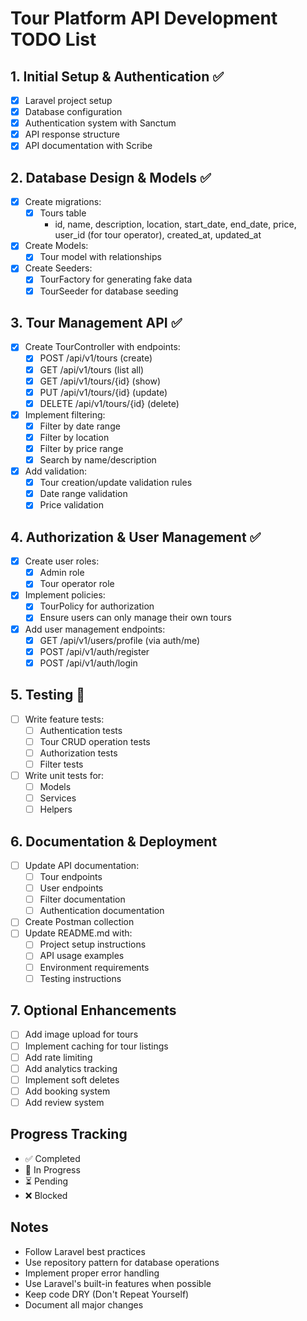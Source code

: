 # Tour Platform API Development TODO List

## 1. Initial Setup & Authentication ✅
- [x] Laravel project setup
- [x] Database configuration
- [x] Authentication system with Sanctum
- [x] API response structure
- [x] API documentation with Scribe

## 2. Database Design & Models ✅
- [x] Create migrations:
  - [x] Tours table
    - id, name, description, location, start_date, end_date, price, user_id (for tour operator), created_at, updated_at
- [x] Create Models:
  - [x] Tour model with relationships
- [x] Create Seeders:
  - [x] TourFactory for generating fake data
  - [x] TourSeeder for database seeding

## 3. Tour Management API ✅
- [x] Create TourController with endpoints:
  - [x] POST /api/v1/tours (create)
  - [x] GET /api/v1/tours (list all)
  - [x] GET /api/v1/tours/{id} (show)
  - [x] PUT /api/v1/tours/{id} (update)
  - [x] DELETE /api/v1/tours/{id} (delete)
- [x] Implement filtering:
  - [x] Filter by date range
  - [x] Filter by location
  - [x] Filter by price range
  - [x] Search by name/description
- [x] Add validation:
  - [x] Tour creation/update validation rules
  - [x] Date range validation
  - [x] Price validation

## 4. Authorization & User Management ✅
- [x] Create user roles:
  - [x] Admin role
  - [x] Tour operator role
- [x] Implement policies:
  - [x] TourPolicy for authorization
  - [x] Ensure users can only manage their own tours
- [x] Add user management endpoints:
  - [x] GET /api/v1/users/profile (via auth/me)
  - [x] POST /api/v1/auth/register
  - [x] POST /api/v1/auth/login

## 5. Testing 🔄
- [ ] Write feature tests:
  - [ ] Authentication tests
  - [ ] Tour CRUD operation tests
  - [ ] Authorization tests
  - [ ] Filter tests
- [ ] Write unit tests for:
  - [ ] Models
  - [ ] Services
  - [ ] Helpers

## 6. Documentation & Deployment
- [ ] Update API documentation:
  - [ ] Tour endpoints
  - [ ] User endpoints
  - [ ] Filter documentation
  - [ ] Authentication documentation
- [ ] Create Postman collection
- [ ] Update README.md with:
  - [ ] Project setup instructions
  - [ ] API usage examples
  - [ ] Environment requirements
  - [ ] Testing instructions

## 7. Optional Enhancements
- [ ] Add image upload for tours
- [ ] Implement caching for tour listings
- [ ] Add rate limiting
- [ ] Add analytics tracking
- [ ] Implement soft deletes
- [ ] Add booking system
- [ ] Add review system

## Progress Tracking
- ✅ Completed
- 🔄 In Progress
- ⏳ Pending
- ❌ Blocked

## Notes
- Follow Laravel best practices
- Use repository pattern for database operations
- Implement proper error handling
- Use Laravel's built-in features when possible
- Keep code DRY (Don't Repeat Yourself)
- Document all major changes 